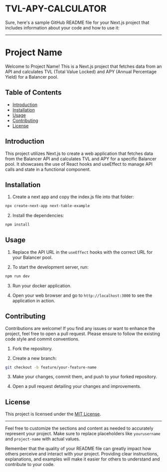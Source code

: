 # TVL-APY-CALCULATOR

Sure, here's a sample GitHub README file for your Next.js project that includes information about your code and how to use it:

---

# Project Name

Welcome to Project Name! This is a Next.js project that fetches data from an API and calculates TVL (Total Value Locked) and APY (Annual Percentage Yield) for a Balancer pool.

## Table of Contents

- [Introduction](#introduction)
- [Installation](#installation)
- [Usage](#usage)
- [Contributing](#contributing)
- [License](#license)

## Introduction

This project utilizes Next.js to create a web application that fetches data from the Balancer API and calculates TVL and APY for a specific Balancer pool. It showcases the use of React hooks and useEffect to manage API calls and state in a functional component.

## Installation

1. Create a next app and copy the index.js file into that folder:

```bash
npx create-next-app next-table-example
```

2. Install the dependencies:

```bash
npm install
```

## Usage

1. Replace the API URL in the `useEffect` hooks with the correct URL for your Balancer pool.

2. To start the development server, run:

```bash
npm run dev
```
3. Run your docker application.

4. Open your web browser and go to `http://localhost:3000` to see the application in action.

## Contributing

Contributions are welcome! If you find any issues or want to enhance the project, feel free to open a pull request. Please ensure to follow the existing code style and commit conventions.

1. Fork the repository.

2. Create a new branch:

```bash
git checkout -b feature/your-feature-name
```

3. Make your changes, commit them, and push to your forked repository.

4. Open a pull request detailing your changes and improvements.

## License

This project is licensed under the [MIT License](LICENSE).

---

Feel free to customize the sections and content as needed to accurately represent your project. Make sure to replace placeholders like `yourusername` and `project-name` with actual values.

Remember that the quality of your README file can greatly impact how others perceive and interact with your project. Providing clear instructions, explanations, and examples will make it easier for others to understand and contribute to your code.
